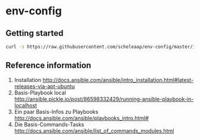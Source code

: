 # env-config

## Getting started

```sh
curl -s https://raw.githubusercontent.com/scheleaap/env-config/master/install.sh | sh
```

## Reference information

1) Installation http://docs.ansible.com/ansible/intro_installation.html#latest-releases-via-apt-ubuntu
2) Basis-Playbook local http://ansible.pickle.io/post/86598332429/running-ansible-playbook-in-localhost
3) Ein paar Basis-Infos zu Playbooks http://docs.ansible.com/ansible/playbooks_intro.html#
4) Die Basis-Commands-Tasks http://docs.ansible.com/ansible/list_of_commands_modules.html
